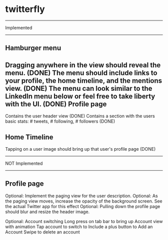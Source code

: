 twitterfly
==========

**************
Implemented
**************

Hamburger menu
--------------
Dragging anywhere in the view should reveal the menu. (DONE)
The menu should include links to your profile, the home timeline, and the mentions view. (DONE)
The menu can look similar to the LinkedIn menu below or feel free to take liberty with the UI. (DONE)
Profile page
-------------
Contains the user header view (DONE)
Contains a section with the users basic stats: # tweets, # following, # followers (DONE)

Home Timeline
--------------------
Tapping on a user image should bring up that user's profile page (DONE)


***************
NOT Implemented
***************

Profile page
-------------
Optional: Implement the paging view for the user description. 
Optional: As the paging view moves, increase the opacity of the background screen. See the actual Twitter app for this effect
Optional: Pulling down the profile page should blur and resize the header image.

Optional: Account switching
Long press on tab bar to bring up Account view with animation
Tap account to switch to
Include a plus button to Add an Account
Swipe to delete an account
